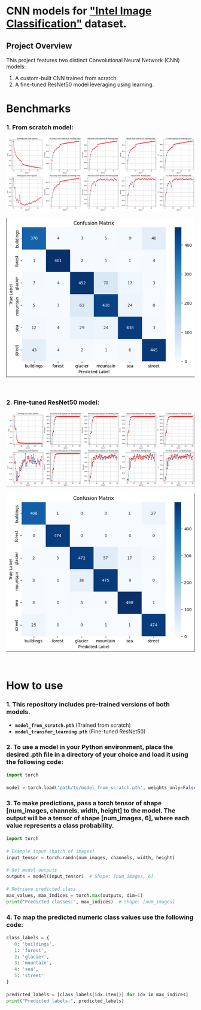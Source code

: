 # CNN models for ["Intel Image Classification"](https://www.kaggle.com/datasets/puneet6060/intel-image-classification) dataset.

## Project Overview
This project features two distinct Convolutional Neural Network (CNN) models:
1. A custom-built CNN trained from scratch.
2. A fine-tuned ResNet50 model leveraging using learning.

# Benchmarks
### 1. From scratch model:
   ![alt text](/assets/images/from_scratch_model_readme_graphs.png)

   ![alt text](/assets/images/from_scratch_model_readme_conf_matrix.png)

&nbsp;

### 2. Fine-tuned ResNet50 model:
   ![alt text](/assets/images/transfer_learning_model_readme_graphs.png)

   ![alt text](/assets/images/transfer_learning_model_readme_conf_matrix.png)

&nbsp;

# How to use
### 1. This repository includes pre-trained versions of both models. 
   - **`model_from_scratch.pth`** (Trained from scratch) 
   - **`model_transfer_learning.pth`** (Fine-tuned ResNet50)  

### 2. To use a model in your Python environment, place the desired .pth file in a directory of your choice and load it using the following code: 

   ```python
   import torch  

   model = torch.load('path/to/model_from_scratch.pth', weights_only=False)
   ```

### 3. To make predictions, pass a torch tensor of shape [num_images, channels, width, height] to the model. The output will be a tensor of shape [num_images, 6], where each value represents a class probability.

   ```python
   import torch  

   # Example input (batch of images)
   input_tensor = torch.randn(num_images, channels, width, height)  

   # Get model outputs
   outputs = model(input_tensor)  # Shape: [num_images, 6]  

   # Retrieve predicted class
   max_values, max_indices = torch.max(outputs, dim=1)  
   print("Predicted classes:", max_indices)  # Shape: [num_images]
   ```

### 4. To map the predicted numeric class values use the following code:
   ```python
   class_labels = {
      0: 'buildings',
      1: 'forest',
      2: 'glacier',
      3: 'mountain',
      4: 'sea',
      5: 'street'
   }

   predicted_labels = [class_labels[idx.item()] for idx in max_indices]
   print("Predicted labels:", predicted_labels)
   ```
